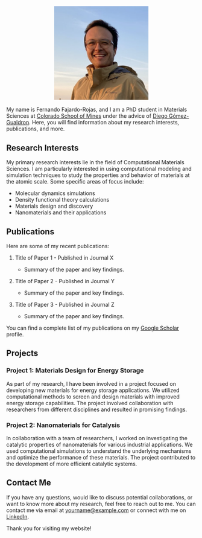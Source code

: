 <div style="text-align: center;">
  <img src="Fernando_Fajardo-Rojas.png" alt="Your Name" width="250">
</div>

My name is Fernando Fajardo-Rojas, and I am a PhD student in Materials Sciences at [Colorado School of Mines](https://www.mines.edu/) under the advice of [Diego Gómez-Gualdron](https://chemeng.mines.edu/project/gomez-gualdron-diego/). Here, you will find information about my research interests, publications, and more.

## Research Interests

My primary research interests lie in the field of Computational Materials Sciences. I am particularly interested in using computational modeling and simulation techniques to study the properties and behavior of materials at the atomic scale. Some specific areas of focus include:

- Molecular dynamics simulations
- Density functional theory calculations
- Materials design and discovery
- Nanomaterials and their applications

## Publications

Here are some of my recent publications:

1. Title of Paper 1 - Published in Journal X
   - Summary of the paper and key findings.

2. Title of Paper 2 - Published in Journal Y
   - Summary of the paper and key findings.

3. Title of Paper 3 - Published in Journal Z
   - Summary of the paper and key findings.

You can find a complete list of my publications on my [Google Scholar](https://scholar.google.com) profile.

## Projects

### Project 1: Materials Design for Energy Storage

As part of my research, I have been involved in a project focused on developing new materials for energy storage applications. We utilized computational methods to screen and design materials with improved energy storage capabilities. The project involved collaboration with researchers from different disciplines and resulted in promising findings.

### Project 2: Nanomaterials for Catalysis

In collaboration with a team of researchers, I worked on investigating the catalytic properties of nanomaterials for various industrial applications. We used computational simulations to understand the underlying mechanisms and optimize the performance of these materials. The project contributed to the development of more efficient catalytic systems.

## Contact Me

If you have any questions, would like to discuss potential collaborations, or want to know more about my research, feel free to reach out to me. You can contact me via email at [yourname@example.com](mailto:yourname@example.com) or connect with me on [LinkedIn](https://www.linkedin.com/in/yourname).

Thank you for visiting my website!
